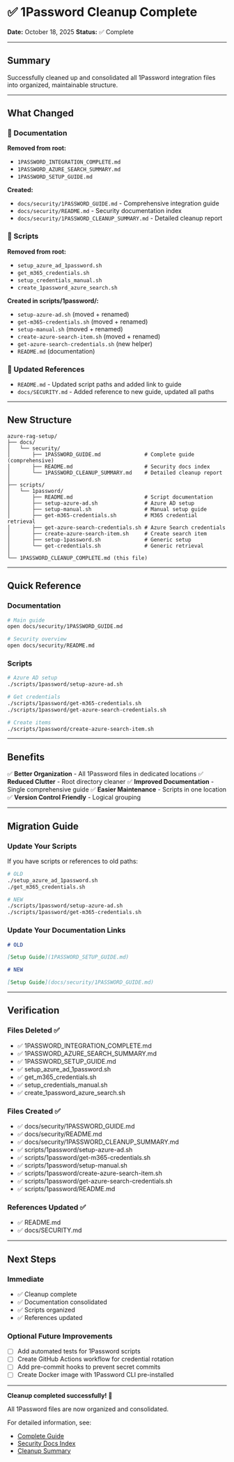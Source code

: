 # ✅ 1Password Cleanup Complete

**Date:** October 18, 2025
**Status:** ✅ Complete

---

## Summary

Successfully cleaned up and consolidated all 1Password integration files into organized, maintainable structure.

---

## What Changed

### 📁 Documentation

**Removed from root:**

- `1PASSWORD_INTEGRATION_COMPLETE.md`
- `1PASSWORD_AZURE_SEARCH_SUMMARY.md`
- `1PASSWORD_SETUP_GUIDE.md`

**Created:**

- `docs/security/1PASSWORD_GUIDE.md` - Comprehensive integration guide
- `docs/security/README.md` - Security documentation index
- `docs/security/1PASSWORD_CLEANUP_SUMMARY.md` - Detailed cleanup report

### 🔧 Scripts

**Removed from root:**

- `setup_azure_ad_1password.sh`
- `get_m365_credentials.sh`
- `setup_credentials_manual.sh`
- `create_1password_azure_search.sh`

**Created in scripts/1password/:**

- `setup-azure-ad.sh` (moved + renamed)
- `get-m365-credentials.sh` (moved + renamed)
- `setup-manual.sh` (moved + renamed)
- `create-azure-search-item.sh` (moved + renamed)
- `get-azure-search-credentials.sh` (new helper)
- `README.md` (documentation)

### 📝 Updated References

- `README.md` - Updated script paths and added link to guide
- `docs/SECURITY.md` - Added reference to new guide, updated all paths

---

## New Structure

```
azure-rag-setup/
├── docs/
│   └── security/
│       ├── 1PASSWORD_GUIDE.md              # Complete guide (comprehensive)
│       ├── README.md                       # Security docs index
│       └── 1PASSWORD_CLEANUP_SUMMARY.md    # Detailed cleanup report
│
├── scripts/
│   └── 1password/
│       ├── README.md                       # Script documentation
│       ├── setup-azure-ad.sh               # Azure AD setup
│       ├── setup-manual.sh                 # Manual setup guide
│       ├── get-m365-credentials.sh         # M365 credential retrieval
│       ├── get-azure-search-credentials.sh # Azure Search credentials
│       ├── create-azure-search-item.sh     # Create search item
│       ├── setup-1password.sh              # Generic setup
│       └── get-credentials.sh              # Generic retrieval
│
└── 1PASSWORD_CLEANUP_COMPLETE.md (this file)
```

---

## Quick Reference

### Documentation

```bash
# Main guide
open docs/security/1PASSWORD_GUIDE.md

# Security overview
open docs/security/README.md
```

### Scripts

```bash
# Azure AD setup
./scripts/1password/setup-azure-ad.sh

# Get credentials
./scripts/1password/get-m365-credentials.sh
./scripts/1password/get-azure-search-credentials.sh

# Create items
./scripts/1password/create-azure-search-item.sh
```

---

## Benefits

✅ **Better Organization** - All 1Password files in dedicated locations
✅ **Reduced Clutter** - Root directory cleaner
✅ **Improved Documentation** - Single comprehensive guide
✅ **Easier Maintenance** - Scripts in one location
✅ **Version Control Friendly** - Logical grouping

---

## Migration Guide

### Update Your Scripts

If you have scripts or references to old paths:

```bash
# OLD
./setup_azure_ad_1password.sh
./get_m365_credentials.sh

# NEW
./scripts/1password/setup-azure-ad.sh
./scripts/1password/get-m365-credentials.sh
```

### Update Your Documentation Links

```markdown
# OLD

[Setup Guide](1PASSWORD_SETUP_GUIDE.md)

# NEW

[Setup Guide](docs/security/1PASSWORD_GUIDE.md)
```

---

## Verification

### Files Deleted ✅

- ✅ 1PASSWORD_INTEGRATION_COMPLETE.md
- ✅ 1PASSWORD_AZURE_SEARCH_SUMMARY.md
- ✅ 1PASSWORD_SETUP_GUIDE.md
- ✅ setup_azure_ad_1password.sh
- ✅ get_m365_credentials.sh
- ✅ setup_credentials_manual.sh
- ✅ create_1password_azure_search.sh

### Files Created ✅

- ✅ docs/security/1PASSWORD_GUIDE.md
- ✅ docs/security/README.md
- ✅ docs/security/1PASSWORD_CLEANUP_SUMMARY.md
- ✅ scripts/1password/setup-azure-ad.sh
- ✅ scripts/1password/get-m365-credentials.sh
- ✅ scripts/1password/setup-manual.sh
- ✅ scripts/1password/create-azure-search-item.sh
- ✅ scripts/1password/get-azure-search-credentials.sh
- ✅ scripts/1password/README.md

### References Updated ✅

- ✅ README.md
- ✅ docs/SECURITY.md

---

## Next Steps

### Immediate

- ✅ Cleanup complete
- ✅ Documentation consolidated
- ✅ Scripts organized
- ✅ References updated

### Optional Future Improvements

- [ ] Add automated tests for 1Password scripts
- [ ] Create GitHub Actions workflow for credential rotation
- [ ] Add pre-commit hooks to prevent secret commits
- [ ] Create Docker image with 1Password CLI pre-installed

---

**Cleanup completed successfully! 🎉**

All 1Password files are now organized and consolidated.

For detailed information, see:

- [Complete Guide](docs/security/1PASSWORD_GUIDE.md)
- [Security Docs Index](docs/security/README.md)
- [Cleanup Summary](docs/security/1PASSWORD_CLEANUP_SUMMARY.md)
